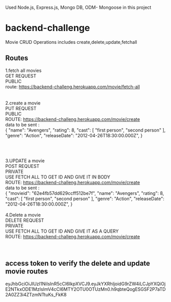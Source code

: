 Used Node.js, Express.js, Mongo DB, ODM- Mongoose in this project
# backend-challenge
Movie CRUD Operations includes create,delete,update,fetchall

## Routes

1.fetch all movies <br />
GET REQUEST <br />
PUBLIC <br />
route: https://backend-challeng.herokuapp.com/movie/fetch-all <br />
 <br /> <br />
2.create a movie <br />
PUT REQUEST <br />
PUBLIC <br />
ROUTE: https://backend-challeng.herokuapp.com/movie/create <br />
data to be sent :  <br />
  {
        "name": "Avengers",
        "rating": 8,
        "cast": [
            "first person",
            "second person"
        ],
        "genre": "Action",
        "releaseDate": "2012-04-26T18:30:00.000Z",
    }
    
  <br /> <br />

3.UPDATE a movie <br />
POST REQUEST <br />
PRIVATE <br />
USE FETCH ALL TO GET ID AND GIVE IT IN BODY <br />
ROUTE: https://backend-challeng.herokuapp.com/movie/create <br />
data to be sent :  <br />
  {
        "movieid": "62e4fb57dd629ccff512be7f",
        "name": "Avengers",
        "rating": 8,
        "cast": [
            "first person",
            "second person"
        ],
        "genre": "Action",
        "releaseDate": "2012-04-26T18:30:00.000Z",
    }
 <br /> <br />
4.Delete a movie <br />
DELETE REQUEST <br />
PRIVATE <br />
USE FETCH ALL TO GET ID AND GIVE IT AS A QUERY <br />
ROUTE: https://backend-challeng.herokuapp.com/movie/create <br /> <br /> <br />

  


## access token to verify the delete and update movie routes
eyJhbGciOiJIUzI1NiIsInR5cCI6IkpXVCJ9.eyJkYXRhIjoidG9rZW4iLCJpYXQiOjE2NTkxODE1MzIsImV4cCI6MTY2OTU0OTUzMn0.h9qbteQogESGSF2P7aTD2A0ZZ3i4ZTzmNTtuKs_FkK8
